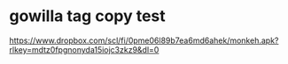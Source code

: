 # gowilla tag copy test
https://www.dropbox.com/scl/fi/0pme06l89b7ea6md6ahek/monkeh.apk?rlkey=mdtz0fpgnonyda15iojc3zkz9&dl=0
